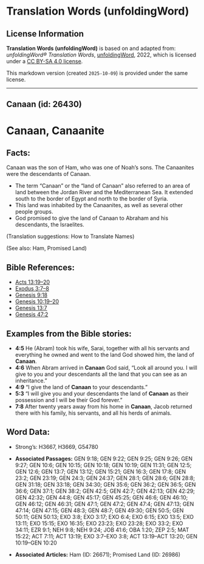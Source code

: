 # Translation Words (unfoldingWord)

## License Information

**Translation Words (unfoldingWord)** is based on and adapted from: _unfoldingWord® Translation Words_, [unfoldingWord](https://unfoldingword.org/utw), 2022, which is licensed under a [CC BY-SA 4.0 license](https://creativecommons.org/licenses/by-sa/4.0/legalcode.en).

This markdown version (created `2025-10-09`) is provided under the same license.



--------------------------------

## Canaan (id: 26430)

Canaan, Canaanite
=================

Facts:
------

Canaan was the son of Ham, who was one of Noah’s sons. The Canaanites were the descendants of Canaan.

* The term “Canaan” or the “land of Canaan” also referred to an area of land between the Jordan River and the Mediterranean Sea. It extended south to the border of Egypt and north to the border of Syria.
* This land was inhabited by the Canaanites, as well as several other people groups.
* God promised to give the land of Canaan to Abraham and his descendants, the Israelites.

(Translation suggestions: How to Translate Names)

(See also: Ham, Promised Land)

Bible References:
-----------------

* [Acts 13:19–20](https://ref.ly/Acts13:19-Acts13:20)
* [Exodus 3:7–8](https://ref.ly/Exod3:7-Exod3:8)
* [Genesis 9:18](https://ref.ly/Gen9:18)
* [Genesis 10:19–20](https://ref.ly/Gen10:19-Gen10:20)
* [Genesis 13:7](https://ref.ly/Gen13:7)
* [Genesis 47:2](https://ref.ly/Gen47:2)

Examples from the Bible stories:
--------------------------------

* **4:5** He (Abram) took his wife, Sarai, together with all his servants and everything he owned and went to the land God showed him, the land of **Canaan**.
* **4:6** When Abram arrived in **Canaan** God said, “Look all around you. I will give to you and your descendants all the land that you can see as an inheritance.”
* **4:9** “I give the land of **Canaan** to your descendants.”
* **5:3** “I will give you and your descendants the land of **Canaan** as their possession and I will be their God forever.”
* **7:8** After twenty years away from his home in **Canaan**, Jacob returned there with his family, his servants, and all his herds of animals.

Word Data:
----------

* Strong’s: H3667, H3669, G54780

* **Associated Passages:** GEN 9:18; GEN 9:22; GEN 9:25; GEN 9:26; GEN 9:27; GEN 10:6; GEN 10:15; GEN 10:18; GEN 10:19; GEN 11:31; GEN 12:5; GEN 12:6; GEN 13:7; GEN 13:12; GEN 15:21; GEN 16:3; GEN 17:8; GEN 23:2; GEN 23:19; GEN 24:3; GEN 24:37; GEN 28:1; GEN 28:6; GEN 28:8; GEN 31:18; GEN 33:18; GEN 34:30; GEN 35:6; GEN 36:2; GEN 36:5; GEN 36:6; GEN 37:1; GEN 38:2; GEN 42:5; GEN 42:7; GEN 42:13; GEN 42:29; GEN 42:32; GEN 44:8; GEN 45:17; GEN 45:25; GEN 46:6; GEN 46:10; GEN 46:12; GEN 46:31; GEN 47:1; GEN 47:2; GEN 47:4; GEN 47:13; GEN 47:14; GEN 47:15; GEN 48:3; GEN 48:7; GEN 49:30; GEN 50:5; GEN 50:11; GEN 50:13; EXO 3:8; EXO 3:17; EXO 6:4; EXO 6:15; EXO 13:5; EXO 13:11; EXO 15:15; EXO 16:35; EXO 23:23; EXO 23:28; EXO 33:2; EXO 34:11; EZR 9:1; NEH 9:8; NEH 9:24; JOB 41:6; OBA 1:20; ZEP 2:5; MAT 15:22; ACT 7:11; ACT 13:19; EXO 3:7–EXO 3:8; ACT 13:19–ACT 13:20; GEN 10:19–GEN 10:20
* **Associated Articles:** Ham (ID: 26671); Promised Land (ID: 26986)

